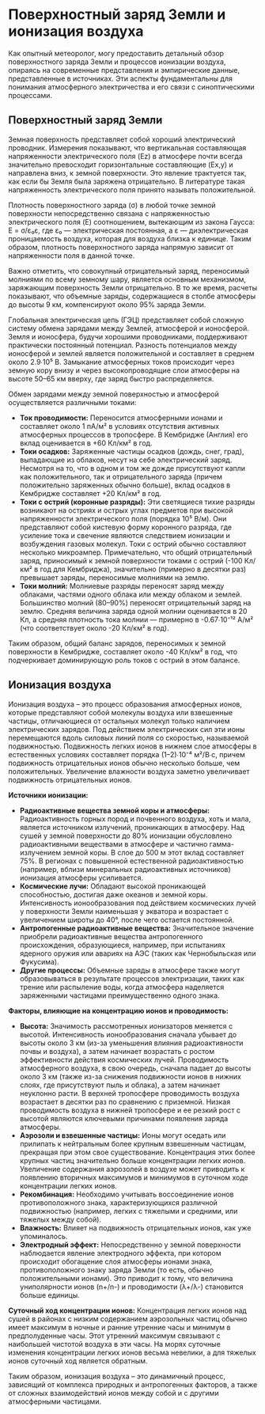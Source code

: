 # Поверхностный заряд Земли и ионизация воздуха

Как опытный метеоролог, могу предоставить детальный обзор поверхностного заряда Земли и процессов ионизации воздуха, опираясь на современные представления и эмпирические данные, представленные в источниках. Эти аспекты фундаментальны для понимания атмосферного электричества и его связи с синоптическими процессами.

## Поверхностный заряд Земли

Земная поверхность представляет собой хороший электрический проводник. Измерения показывают, что вертикальная составляющая напряженности электрического поля (Ez) в атмосфере почти всегда значительно превосходит горизонтальные составляющие (Ex,y) и направлена вниз, к земной поверхности. Это явление трактуется так, как если бы Земля была заряжена отрицательно. В литературе такая напряженность электрического поля принято называть положительной.

Плотность поверхностного заряда (σ) в любой точке земной поверхности непосредственно связана с напряженностью электрического поля (E) соотношением, вытекающим из закона Гаусса: E = σ/ε₀ε, где ε₀ — электрическая постоянная, а ε — диэлектрическая проницаемость воздуха, которая для воздуха близка к единице. Таким образом, плотность поверхностного заряда напрямую зависит от напряженности поля в данной точке.

Важно отметить, что совокупный отрицательный заряд, переносимый молниями по всему земному шару, является основным механизмом, заряжающим поверхность Земли отрицательно. В то же время, расчеты показывают, что объемные заряды, содержащиеся в столбе атмосферы до высоты 9 км, компенсируют около 95% заряда Земли.

Глобальная электрическая цепь (ГЭЦ) представляет собой сложную систему обмена зарядами между Землей, атмосферой и ионосферой. Земля и ионосфера, будучи хорошими проводниками, поддерживают практически постоянный потенциал. Разность потенциалов между ионосферой и землей является положительной и составляет в среднем около 2.9∙10⁵ В. Замыкание атмосферных токов происходит через земную кору внизу и через высокопроводящие слои атмосферы на высоте 50–65 км вверху, где заряд быстро распределяется.

Обмен зарядами между земной поверхностью и атмосферой осуществляется различными токами:

* **Ток проводимости:** Переносится атмосферными ионами и составляет около 1 пА/м² в условиях отсутствия активных атмосферных процессов в тропосфере. В Кембридже (Англия) его вклад оценивается в +60 Кл/км² в год.
* **Токи осадков:** Заряженные частицы осадков (дождь, снег, град), выпадающие из облаков, несут на себе электрический заряд. Несмотря на то, что в одном и том же дожде присутствуют капли как положительного, так и отрицательного заряда (причем положительно заряженных обычно больше), вклад осадков в Кембридже составляет +20 Кл/км² в год.
* **Токи с острий (коронные разряды):** Эти светящиеся тихие разряды возникают на остриях и острых углах предметов при высокой напряженности электрического поля (порядка 10⁵ В/м). Они представляют собой кистевую форму коронного разряда, где усиление тока и свечение являются следствием ионизации и возбуждения газовых молекул. Токи с острий обычно составляют несколько микроампер. Примечательно, что общий отрицательный заряд, приносимый к земной поверхности токами с острий (-100 Кл/км² в год для Кембриджа), значительно (примерно в десятки раз) превышает заряды, переносимые молниями на землю.
* **Токи молний:** Молниевые разряды переносят заряд между облаками, частями одного облака или между облаком и землей. Большинство молний (80–90%) переносят отрицательный заряд на землю. Средняя величина заряда одной молнии оценивается в 20 Кл, а средняя плотность тока молнии — примерно в -0.67∙10⁻¹² А/м² (что соответствует около -20 Кл/км² в год).

Таким образом, общий баланс зарядов, переносимых к земной поверхности в Кембридже, составляет около -40 Кл/км² в год, что подчеркивает доминирующую роль токов с острий в этом балансе.

## Ионизация воздуха

Ионизация воздуха – это процесс образования атмосферных ионов, которые представляют собой молекулы воздуха или взвешенные частицы, отличающиеся от остальных молекул только наличием электрических зарядов. Под действием электрических сил эти ионы перемещаются вдоль силовых линий поля со скоростью, называемой подвижностью. Подвижность легких ионов в нижнем слое атмосферы в естественных условиях составляет порядка (1–2)∙10⁻⁴ м²/В∙с, причем подвижность отрицательных ионов обычно несколько больше, чем положительных. Увеличение влажности воздуха заметно увеличивает подвижность отрицательных ионов.

**Источники ионизации:**

* **Радиоактивные вещества земной коры и атмосферы:** Радиоактивность горных пород и почвенного воздуха, хоть и мала, является источником излучений, проникающих в атмосферу. Над сушей у земной поверхности до 80% ионизации обусловлено радиоактивными веществами в атмосфере и частично гамма-излучением земной коры. В слое до 500 м этот вклад составляет 75%. В регионах с повышенной естественной радиоактивностью (например, вблизи минеральных радиоактивных источников) ионизация атмосферы усиливается.
* **Космические лучи:** Обладают высокой проникающей способностью, достигая даже океанов и земной коры. Интенсивность ионообразования под действием космических лучей у поверхности Земли наименьшая у экватора и возрастает с увеличением широты до 40°, после чего остается постоянной.
* **Антропогенные радиоактивные вещества:** Значительное значение приобрели радиоактивные вещества антропогенного происхождения, образующиеся, например, при испытаниях ядерного оружия или авариях на АЭС (таких как Чернобыльская или Фукусима).
* **Другие процессы:** Объемные заряды в атмосфере также могут образовываться в результате процессов электризации, таких как трение или распыление воды, когда атмосфера наделяется заряженными частицами преимущественно одного знака.

**Факторы, влияющие на концентрацию ионов и проводимость:**

* **Высота:** Значимость рассмотренных ионизаторов меняется с высотой. Интенсивность ионообразования сначала убывает до высоты около 3 км (из-за уменьшения влияния радиоактивности почвы и воздуха), а затем начинает возрастать с ростом эффективности действия космических лучей. Проводимость атмосферного воздуха, в свою очередь, сначала падает до высоты около 3 км (также из-за снижения подвижности ионов в нижних слоях, где присутствуют пыль и облака), а затем начинает неуклонно расти. В верхней тропосфере проводимость воздуха возрастает в десятки раз по сравнению с приземной. Низкая проводимость воздуха в нижней тропосфере и ее резкий рост с высотой являются ключевыми причинами появления заряда атмосферы.
* **Аэрозоли и взвешенные частицы:** Ионы могут оседать или прилипать к нейтральным более крупным взвешенным частицам, прекращая при этом свое существование. Концентрация этих более крупных частиц значительно больше концентрации легких ионов. Увеличение содержания аэрозолей в воздухе может приводить к появлению вторичных максимумов и минимумов в суточном ходе концентрации легких ионов.
* **Рекомбинация:** Необходимо учитывать воссоединение ионов противоположного знака, характеризующихся различной подвижностью (например, легких с тяжелыми и средними, или тяжелых между собой).
* **Влажность:** Влияет на подвижность отрицательных ионов, как уже упоминалось.
* **Электродный эффект:** Непосредственно у земной поверхности наблюдается явление электродного эффекта, при котором происходит обогащение слоя атмосферы ионами знака, противоположного знаку заряда Земли (то есть, обычно положительными ионами). Это приводит к тому, что величина униполярности ионов (n+/n-) и проводимости (λ+/λ-) становится больше единицы.

**Суточный ход концентрации ионов:**
Концентрация легких ионов над сушей в районах с низким содержанием аэрозольных частиц обычно имеет максимум в ночные и ранние утренние часы и минимум в предполуденные часы. Этот утренний максимум связывают с наибольшей чистотой воздуха в эти часы. На морях суточные изменения концентрации легких ионов весьма невелики, а для тяжелых ионов суточный ход является обратным.

Таким образом, ионизация воздуха – это динамичный процесс, зависящий от комплекса природных и антропогенных факторов, а также от сложных взаимодействий ионов между собой и с другими атмосферными частицами.
